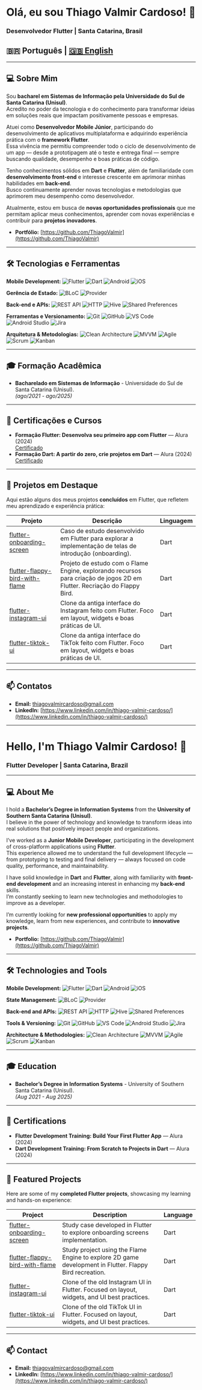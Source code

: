 # Olá, eu sou Thiago Valmir Cardoso! 👋

### Desenvolvedor Flutter | Santa Catarina, Brasil

## 🇧🇷 Português | [🇬🇧 English](#english-version)

---

## 💻 Sobre Mim

Sou **bacharel em Sistemas de Informação pela Universidade do Sul de Santa Catarina (Unisul)**.  
Acredito no poder da tecnologia e do conhecimento para transformar ideias em soluções reais que impactam positivamente pessoas e empresas.

Atuei como **Desenvolvedor Mobile Júnior**, participando do desenvolvimento de aplicativos multiplataforma e adquirindo experiência prática com o **framework Flutter**.  
Essa vivência me permitiu compreender todo o ciclo de desenvolvimento de um app — desde a prototipagem até o teste e entrega final — sempre buscando qualidade, desempenho e boas práticas de código.

Tenho conhecimentos sólidos em **Dart** e **Flutter**, além de familiaridade com **desenvolvimento front-end** e interesse crescente em aprimorar minhas habilidades em **back-end**.  
Busco continuamente aprender novas tecnologias e metodologias que aprimorem meu desempenho como desenvolvedor.

Atualmente, estou em busca de **novas oportunidades profissionais** que me permitam aplicar meus conhecimentos, aprender com novas experiências e contribuir para **projetos inovadores**.

* **Portfólio:** [https://github.com/ThiagoValmir](https://github.com/ThiagoValmir)

---

## 🛠️ Tecnologias e Ferramentas

**Mobile Development:**
![Flutter](https://img.shields.io/badge/Flutter-02569B?style=flat-square&logo=flutter&logoColor=white)
![Dart](https://img.shields.io/badge/Dart-0175C2?style=flat-square&logo=dart&logoColor=white)
![Android](https://img.shields.io/badge/Android-3DDC84?style=flat-square&logo=android&logoColor=white)
![iOS](https://img.shields.io/badge/iOS-000000?style=flat-square&logo=apple&logoColor=white)

**Gerência de Estado:**
![BLoC](https://img.shields.io/badge/BLoC-0175C2?style=flat-square&logo=flutter&logoColor=white)
![Provider](https://img.shields.io/badge/Provider-0A66C2?style=flat-square&logo=flutter&logoColor=white)

**Back-end e APIs:**
![REST API](https://img.shields.io/badge/REST-02569B?style=flat-square&logo=rest&logoColor=white)
![HTTP](https://img.shields.io/badge/HTTP-FF6F00?style=flat-square&logo=axios&logoColor=white)
![Hive](https://img.shields.io/badge/Hive-FDEE21?style=flat-square&logo=hive&logoColor=black)
![Shared Preferences](https://img.shields.io/badge/Shared_Preferences-0099CC?style=flat-square&logo=flutter&logoColor=white)

**Ferramentas e Versionamento:**
![Git](https://img.shields.io/badge/Git-F05032?style=flat-square&logo=git&logoColor=white)
![GitHub](https://img.shields.io/badge/GitHub-100000?style=flat-square&logo=github&logoColor=white)
![VS Code](https://img.shields.io/badge/VS_Code-007ACC?style=flat-square&logo=visual-studio-code&logoColor=white)
![Android Studio](https://img.shields.io/badge/Android_Studio-3DDC84?style=flat-square&logo=android-studio&logoColor=white)
![Jira](https://img.shields.io/badge/Jira-0052CC?style=flat-square&logo=jira&logoColor=white)

**Arquitetura & Metodologias:**
![Clean Architecture](https://img.shields.io/badge/Clean_Architecture-25A162?style=flat-square&logo=arch-linux&logoColor=white)
![MVVM](https://img.shields.io/badge/MVVM-FF4800?style=flat-square&logo=model&logoColor=white)
![Agile](https://img.shields.io/badge/Agile-2496ED?style=flat-square&logo=scrum&logoColor=white)
![Scrum](https://img.shields.io/badge/Scrum-0074D9?style=flat-square&logo=scrum&logoColor=white)
![Kanban](https://img.shields.io/badge/Kanban-0099CC?style=flat-square&logo=kanban&logoColor=white)

---

## 🎓 Formação Acadêmica

* **Bacharelado em Sistemas de Informação** - Universidade do Sul de Santa Catarina (Unisul).  
  _(ago/2021 - ago/2025)_

---

## 📜 Certificações e Cursos

* **Formação Flutter: Desenvolva seu primeiro app com Flutter** — Alura (2024)  
  [Certificado](https://cursos.alura.com.br/degree/certificate/eab79e0e-c83e-45b7-b0f7-128c1f358cf5?lang=pt_BR)  
* **Formação Dart: A partir do zero, crie projetos em Dart** — Alura (2024)  
  [Certificado](https://cursos.alura.com.br/degree/certificate/398a4215-f27b-4f44-982e-4028304c1035?lang=pt_BR)

---

## 🌟 Projetos em Destaque

Aqui estão alguns dos meus projetos **concluídos** em Flutter, que refletem meu aprendizado e experiência prática:  

| Projeto | Descrição | Linguagem |
|---------|-----------|-----------|
| [flutter-onboarding-screen](https://github.com/ThiagoValmir/flutter-onboarding-screen) | Caso de estudo desenvolvido em Flutter para explorar a implementação de telas de introdução (onboarding). | Dart |
| [flutter-flappy-bird-with-flame](https://github.com/ThiagoValmir/flutter-flappy-bird-with-flame) | Projeto de estudo com o Flame Engine, explorando recursos para criação de jogos 2D em Flutter. Recriação do Flappy Bird. | Dart |
| [flutter-instagram-ui](https://github.com/ThiagoValmir/flutter-instagram-ui) | Clone da antiga interface do Instagram feito com Flutter. Foco em layout, widgets e boas práticas de UI. | Dart |
| [flutter-tiktok-ui](https://github.com/ThiagoValmir/flutter-tiktok-ui) | Clone da antiga interface do TikTok feito com Flutter. Foco em layout, widgets e boas práticas de UI. | Dart |

---

## 📫 Contatos

* **Email:** thiagovalmircardoso@gmail.com  
* **LinkedIn:** [https://www.linkedin.com/in/thiago-valmir-cardoso/](https://www.linkedin.com/in/thiago-valmir-cardoso/)  

---

<a name="english-version"></a> 
# Hello, I'm Thiago Valmir Cardoso! 👋

### Flutter Developer | Santa Catarina, Brazil

---

## 💻 About Me

I hold a **Bachelor’s Degree in Information Systems** from the **University of Southern Santa Catarina (Unisul)**.  
I believe in the power of technology and knowledge to transform ideas into real solutions that positively impact people and organizations.

I’ve worked as a **Junior Mobile Developer**, participating in the development of cross-platform applications using **Flutter**.  
This experience allowed me to understand the full development lifecycle — from prototyping to testing and final delivery — always focused on code quality, performance, and maintainability.

I have solid knowledge in **Dart** and **Flutter**, along with familiarity with **front-end development** and an increasing interest in enhancing my **back-end** skills.  
I’m constantly seeking to learn new technologies and methodologies to improve as a developer.

I’m currently looking for **new professional opportunities** to apply my knowledge, learn from new experiences, and contribute to **innovative projects**.

* **Portfolio:** [https://github.com/ThiagoValmir](https://github.com/ThiagoValmir)

---

## 🛠️ Technologies and Tools

**Mobile Development:**
![Flutter](https://img.shields.io/badge/Flutter-02569B?style=flat-square&logo=flutter&logoColor=white)
![Dart](https://img.shields.io/badge/Dart-0175C2?style=flat-square&logo=dart&logoColor=white)
![Android](https://img.shields.io/badge/Android-3DDC84?style=flat-square&logo=android&logoColor=white)
![iOS](https://img.shields.io/badge/iOS-000000?style=flat-square&logo=apple&logoColor=white)

**State Management:**
![BLoC](https://img.shields.io/badge/BLoC-0175C2?style=flat-square&logo=flutter&logoColor=white)
![Provider](https://img.shields.io/badge/Provider-0A66C2?style=flat-square&logo=flutter&logoColor=white)

**Back-end and APIs:**
![REST API](https://img.shields.io/badge/REST-02569B?style=flat-square&logo=rest&logoColor=white)
![HTTP](https://img.shields.io/badge/HTTP-FF6F00?style=flat-square&logo=axios&logoColor=white)
![Hive](https://img.shields.io/badge/Hive-FDEE21?style=flat-square&logo=hive&logoColor=black)
![Shared Preferences](https://img.shields.io/badge/Shared_Preferences-0099CC?style=flat-square&logo=flutter&logoColor=white)

**Tools & Versioning:**
![Git](https://img.shields.io/badge/Git-F05032?style=flat-square&logo=git&logoColor=white)
![GitHub](https://img.shields.io/badge/GitHub-100000?style=flat-square&logo=github&logoColor=white)
![VS Code](https://img.shields.io/badge/VS_Code-007ACC?style=flat-square&logo=visual-studio-code&logoColor=white)
![Android Studio](https://img.shields.io/badge/Android_Studio-3DDC84?style=flat-square&logo=android-studio&logoColor=white)
![Jira](https://img.shields.io/badge/Jira-0052CC?style=flat-square&logo=jira&logoColor=white)

**Architecture & Methodologies:**
![Clean Architecture](https://img.shields.io/badge/Clean_Architecture-25A162?style=flat-square&logo=arch-linux&logoColor=white)
![MVVM](https://img.shields.io/badge/MVVM-FF4800?style=flat-square&logo=model&logoColor=white)
![Agile](https://img.shields.io/badge/Agile-2496ED?style=flat-square&logo=scrum&logoColor=white)
![Scrum](https://img.shields.io/badge/Scrum-0074D9?style=flat-square&logo=scrum&logoColor=white)
![Kanban](https://img.shields.io/badge/Kanban-0099CC?style=flat-square&logo=kanban&logoColor=white)

---

## 🎓 Education

* **Bachelor’s Degree in Information Systems** - University of Southern Santa Catarina (Unisul).  
  _(Aug 2021 - Aug 2025)_

---

## 📜 Certifications

* **Flutter Development Training: Build Your First Flutter App** — Alura (2024)  
* **Dart Development Training: From Scratch to Projects in Dart** — Alura (2024)

---

<a name="english-projects"></a>
## 🌟 Featured Projects

Here are some of my **completed Flutter projects**, showcasing my learning and hands-on experience:  

| Project | Description | Language |
|---------|-----------|-----------|
| [flutter-onboarding-screen](https://github.com/ThiagoValmir/flutter-onboarding-screen) | Study case developed in Flutter to explore onboarding screens implementation. | Dart |
| [flutter-flappy-bird-with-flame](https://github.com/ThiagoValmir/flutter-flappy-bird-with-flame) | Study project using the Flame Engine to explore 2D game development in Flutter. Flappy Bird recreation. | Dart |
| [flutter-instagram-ui](https://github.com/ThiagoValmir/flutter-instagram-ui) | Clone of the old Instagram UI in Flutter. Focused on layout, widgets, and UI best practices. | Dart |
| [flutter-tiktok-ui](https://github.com/ThiagoValmir/flutter-tiktok-ui) | Clone of the old TikTok UI in Flutter. Focused on layout, widgets, and UI best practices. | Dart |

---

## 📫 Contact

* **Email:** thiagovalmircardoso@gmail.com  
* **LinkedIn:** [https://www.linkedin.com/in/thiago-valmir-cardoso/](https://www.linkedin.com/in/thiago-valmir-cardoso/)  
